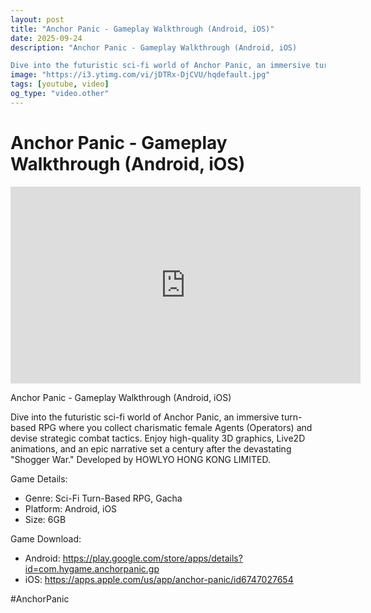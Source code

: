 ```yaml
---
layout: post
title: "Anchor Panic - Gameplay Walkthrough (Android, iOS)"
date: 2025-09-24
description: "Anchor Panic - Gameplay Walkthrough (Android, iOS)

Dive into the futuristic sci-fi world of Anchor Panic, an immersive turn-based RPG where you collect..."
image: "https://i3.ytimg.com/vi/jDTRx-DjCVU/hqdefault.jpg"
tags: [youtube, video]
og_type: "video.other"
---
```


<script type="application/ld+json">
{
  "@context": "http://schema.org",
  "@type": "VideoObject",
  "name": "Anchor Panic - Gameplay Walkthrough (Android, iOS)",
  "description": "Anchor Panic - Gameplay Walkthrough (Android, iOS)\n\nDive into the futuristic sci-fi world of Anchor Panic, an immersive turn-based RPG where you collect charismatic female Agents (Operators) and devise strategic combat tactics. Enjoy high-quality 3D graphics, Live2D animations, and an epic narrative set a century after the devastating \\\"Shogger War.\\\" Developed by HOWLYO HONG KONG LIMITED.\n\nGame Details:\n\n- Genre: Sci-Fi Turn-Based RPG, Gacha\n- Platform: Android, iOS\n- Size: 6GB\n\nGame Download:\n\n- Android: https://play.google.com/store/apps/details?id=com.hygame.anchorpanic.gp\n- iOS: https://apps.apple.com/us/app/anchor-panic/id6747027654\n\n#AnchorPanic",
  "thumbnailUrl": "https://i3.ytimg.com/vi/jDTRx-DjCVU/hqdefault.jpg",
  "uploadDate": "2025-09-24T03:13:46",
  "embedUrl": "https://www.youtube.com/embed/jDTRx-DjCVU",
  "publisher": {
    "@type": "Person",
    "name": "Celo Zaga"
  },
  "mainEntityOfPage": {
    "@type": "WebPage",
    "@id": "https://celozaga.github.io/2025/09/24/anchor-panic---gameplay-walkthrough-(android,-ios)-jDTRx-DjCVU.html"
  },
  "duration": "PT0M0S"
}
</script>

<script type="application/ld+json">
{
  "@context": "http://schema.org",
  "@type": "BlogPosting",
  "headline": "Anchor Panic - Gameplay Walkthrough (Android, iOS)",
  "image": "https://i3.ytimg.com/vi/jDTRx-DjCVU/hqdefault.jpg",
  "publisher": {
    "@type": "Person",
    "name": "Celo Zaga"
  },
  "url": "https://celozaga.github.io/2025/09/24/anchor-panic---gameplay-walkthrough-(android,-ios)-jDTRx-DjCVU.html",
  "datePublished": "2025-09-24T03:13:46",
  "dateCreated": "2025-09-24T03:13:46",
  "dateModified": "2025-09-24T03:13:46",
  "description": "Anchor Panic - Gameplay Walkthrough (Android, iOS)\n\nDive into the futuristic sci-fi world of Anchor Panic, an immersive turn-based RPG where you collect...",
  "author": {
    "@type": "Person",
    "name": "Celo Zaga"
  },
  "mainEntityOfPage": {
    "@type": "WebPage",
    "@id": "https://celozaga.github.io/2025/09/24/anchor-panic---gameplay-walkthrough-(android,-ios)-jDTRx-DjCVU.html"
  }
}
</script>

<h1 class="youtube-post-title">Anchor Panic - Gameplay Walkthrough (Android, iOS)</h1>

<iframe width="560" height="315" src="https://www.youtube.com/embed/jDTRx-DjCVU" class="youtube-post-embed" frameborder="0" allowfullscreen></iframe>

<p class="youtube-post-description">Anchor Panic - Gameplay Walkthrough (Android, iOS)

Dive into the futuristic sci-fi world of Anchor Panic, an immersive turn-based RPG where you collect charismatic female Agents (Operators) and devise strategic combat tactics. Enjoy high-quality 3D graphics, Live2D animations, and an epic narrative set a century after the devastating "Shogger War." Developed by HOWLYO HONG KONG LIMITED.

Game Details:

- Genre: Sci-Fi Turn-Based RPG, Gacha
- Platform: Android, iOS
- Size: 6GB

Game Download:

- Android: https://play.google.com/store/apps/details?id=com.hygame.anchorpanic.gp
- iOS: https://apps.apple.com/us/app/anchor-panic/id6747027654

#AnchorPanic</p>
